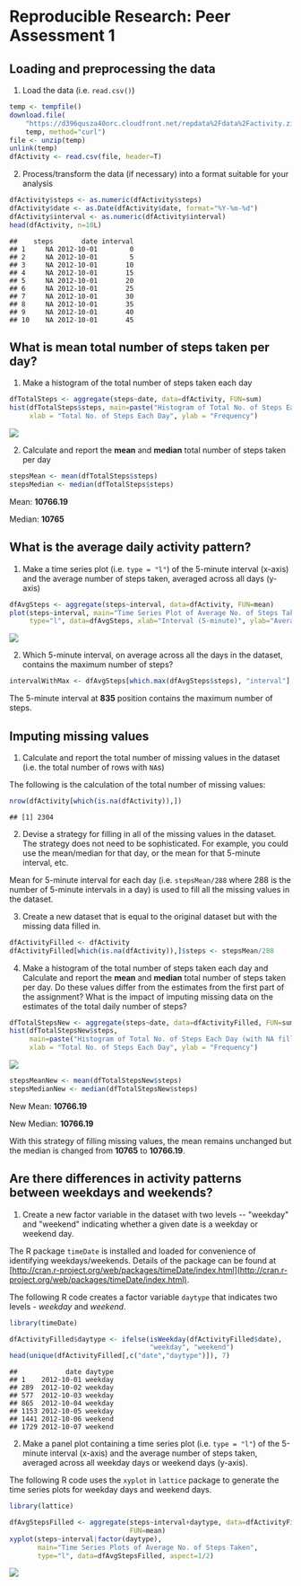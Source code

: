 # Reproducible Research: Peer Assessment 1


## Loading and preprocessing the data

1. Load the data (i.e. `read.csv()`)

```r
temp <- tempfile()
download.file(
    "https://d396qusza40orc.cloudfront.net/repdata%2Fdata%2Factivity.zip",
    temp, method="curl")
file <- unzip(temp)
unlink(temp)
dfActivity <- read.csv(file, header=T)
```

2. Process/transform the data (if necessary) into a format suitable for your analysis

```r
dfActivity$steps <- as.numeric(dfActivity$steps)
dfActivity$date <- as.Date(dfActivity$date, format="%Y-%m-%d")
dfActivity$interval <- as.numeric(dfActivity$interval)
head(dfActivity, n=10L)
```

```
##    steps       date interval
## 1     NA 2012-10-01        0
## 2     NA 2012-10-01        5
## 3     NA 2012-10-01       10
## 4     NA 2012-10-01       15
## 5     NA 2012-10-01       20
## 6     NA 2012-10-01       25
## 7     NA 2012-10-01       30
## 8     NA 2012-10-01       35
## 9     NA 2012-10-01       40
## 10    NA 2012-10-01       45
```

## What is mean total number of steps taken per day?

1. Make a histogram of the total number of steps taken each day

```r
dfTotalSteps <- aggregate(steps~date, data=dfActivity, FUN=sum)
hist(dfTotalSteps$steps, main=paste("Histogram of Total No. of Steps Each Day"),
     xlab = "Total No. of Steps Each Day", ylab = "Frequency")
```

![](Peer_Assessment_1_files/figure-html/histogram-1.png) 

2. Calculate and report the **mean** and **median** total number of steps taken per day

```r
stepsMean <- mean(dfTotalSteps$steps)
stepsMedian <- median(dfTotalSteps$steps)
```

Mean: **10766.19**

Median: **10765**

## What is the average daily activity pattern?

1. Make a time series plot (i.e. `type = "l"`) of the 5-minute interval (x-axis) and the average number of steps taken, averaged across all days (y-axis)

```r
dfAvgSteps <- aggregate(steps~interval, data=dfActivity, FUN=mean)
plot(steps~interval, main="Time Series Plot of Average No. of Steps Taken",
     type="l", data=dfAvgSteps, xlab="Interval (5-minute)", ylab="Average No. of Steps")
```

![](Peer_Assessment_1_files/figure-html/timeseries-1.png) 

2. Which 5-minute interval, on average across all the days in the dataset, contains the maximum number of steps?

```r
intervalWithMax <- dfAvgSteps[which.max(dfAvgSteps$steps), "interval"]
```

The 5-minute interval at **835** position contains the maximum
number of steps.

## Imputing missing values

1. Calculate and report the total number of missing values in the dataset (i.e. the total number of rows with `NA`s)

The following is the calculation of the total number of missing values:

```r
nrow(dfActivity[which(is.na(dfActivity)),])
```

```
## [1] 2304
```


2. Devise a strategy for filling in all of the missing values in the dataset. The strategy does not need to be sophisticated. For example, you could use the mean/median for that day, or the mean for that 5-minute interval, etc.

Mean for 5-minute interval for each day (i.e. `stepsMean/288` where 288 is the
number of 5-minute intervals in a day) is used to fill all the missing values 
in the dataset.


3. Create a new dataset that is equal to the original dataset but with the missing data filled in.

```r
dfActivityFilled <- dfActivity
dfActivityFilled[which(is.na(dfActivity)),]$steps <- stepsMean/288
```


4. Make a histogram of the total number of steps taken each day and Calculate and report the **mean** and **median** total number of steps taken per day. Do these values differ from the estimates from the first part of the assignment? What is the impact of imputing missing data on the estimates of the total daily number of steps?


```r
dfTotalStepsNew <- aggregate(steps~date, data=dfActivityFilled, FUN=sum)
hist(dfTotalStepsNew$steps, 
     main=paste("Histogram of Total No. of Steps Each Day (with NA filled)"),
     xlab = "Total No. of Steps Each Day", ylab = "Frequency")
```

![](Peer_Assessment_1_files/figure-html/newhistogram-1.png) 


```r
stepsMeanNew <- mean(dfTotalStepsNew$steps)
stepsMedianNew <- median(dfTotalStepsNew$steps)
```

New Mean: **10766.19**

New Median: **10766.19**

With this strategy of filling missing values, the mean remains unchanged but
the median is changed from **10765** to 
**10766.19**.


## Are there differences in activity patterns between weekdays and weekends?

1. Create a new factor variable in the dataset with two levels -- "weekday" and "weekend" indicating whether a given date is a weekday or weekend day.

The R package `timeDate` is installed and loaded for convenience of identifying
weekdays/weekends. Details of the package can be found at [http://cran.r-project.org/web/packages/timeDate/index.html](http://cran.r-project.org/web/packages/timeDate/index.html).

The following R code creates a factor variable `daytype` that indicates two
levels - *weekday* and *weekend*.


```r
library(timeDate)
```

```r
dfActivityFilled$daytype <- ifelse(isWeekday(dfActivityFilled$date),
                                   "weekday", "weekend")
head(unique(dfActivityFilled[,c("date","daytype")]), 7)
```

```
##            date daytype
## 1    2012-10-01 weekday
## 289  2012-10-02 weekday
## 577  2012-10-03 weekday
## 865  2012-10-04 weekday
## 1153 2012-10-05 weekday
## 1441 2012-10-06 weekend
## 1729 2012-10-07 weekend
```

2. Make a panel plot containing a time series plot (i.e. `type = "l"`) of the 5-minute interval (x-axis) and the average number of steps taken, averaged across all weekday days or weekend days (y-axis).

The following R code uses the `xyplot` in `lattice` package to generate the
time series plots for weekday days and weekend days.


```r
library(lattice)
```

```r
dfAvgStepsFilled <- aggregate(steps~interval+daytype, data=dfActivityFilled, 
                              FUN=mean)
xyplot(steps~interval|factor(daytype), 
       main="Time Series Plots of Average No. of Steps Taken",
       type="l", data=dfAvgStepsFilled, aspect=1/2)
```

![](Peer_Assessment_1_files/figure-html/xyplot-1.png) 
